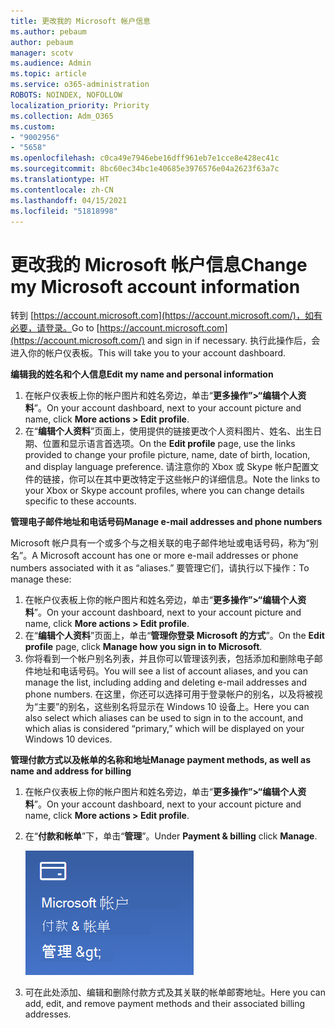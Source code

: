 ```yaml
---
title: 更改我的 Microsoft 帐户信息
ms.author: pebaum
author: pebaum
manager: scotv
ms.audience: Admin
ms.topic: article
ms.service: o365-administration
ROBOTS: NOINDEX, NOFOLLOW
localization_priority: Priority
ms.collection: Adm_O365
ms.custom:
- "9002956"
- "5658"
ms.openlocfilehash: c0ca49e7946ebe16dff961eb7e1cce8e428ec41c
ms.sourcegitcommit: 8bc60ec34bc1e40685e3976576e04a2623f63a7c
ms.translationtype: HT
ms.contentlocale: zh-CN
ms.lasthandoff: 04/15/2021
ms.locfileid: "51818998"
---
```

# <a name="change-my-microsoft-account-information"></a><span data-ttu-id="03e26-102">更改我的 Microsoft 帐户信息</span><span class="sxs-lookup"><span data-stu-id="03e26-102">Change my Microsoft account information</span></span>

<span data-ttu-id="03e26-103">转到 [https://account.microsoft.com](https://account.microsoft.com/)，如有必要，请登录。</span><span class="sxs-lookup"><span data-stu-id="03e26-103">Go to [https://account.microsoft.com](https://account.microsoft.com/) and sign in if necessary.</span></span> <span data-ttu-id="03e26-104">执行此操作后，会进入你的帐户仪表板。</span><span class="sxs-lookup"><span data-stu-id="03e26-104">This will take you to your account dashboard.</span></span>  

<span data-ttu-id="03e26-105">**编辑我的姓名和个人信息**</span><span class="sxs-lookup"><span data-stu-id="03e26-105">**Edit my name and personal information**</span></span>

1. <span data-ttu-id="03e26-106">在帐户仪表板上你的帐户图片和姓名旁边，单击“**更多操作”>“编辑个人资料**”。</span><span class="sxs-lookup"><span data-stu-id="03e26-106">On your account dashboard, next to your account picture and name, click **More actions > Edit profile**.</span></span>
2. <span data-ttu-id="03e26-107">在“**编辑个人资料**”页面上，使用提供的链接更改个人资料图片、姓名、出生日期、位置和显示语言首选项。</span><span class="sxs-lookup"><span data-stu-id="03e26-107">On the **Edit profile** page, use the links provided to change your profile picture, name, date of birth, location, and display language preference.</span></span> <span data-ttu-id="03e26-108">请注意你的 Xbox 或 Skype 帐户配置文件的链接，你可以在其中更改特定于这些帐户的详细信息。</span><span class="sxs-lookup"><span data-stu-id="03e26-108">Note the links to your Xbox or Skype account profiles, where you can change details specific to these accounts.</span></span>

<span data-ttu-id="03e26-109">**管理电子邮件地址和电话号码**</span><span class="sxs-lookup"><span data-stu-id="03e26-109">**Manage e-mail addresses and phone numbers**</span></span>

<span data-ttu-id="03e26-110">Microsoft 帐户具有一个或多个与之相关联的电子邮件地址或电话号码，称为“别名”。</span><span class="sxs-lookup"><span data-stu-id="03e26-110">A Microsoft account has one or more e-mail addresses or phone numbers associated with it as “aliases.”</span></span> <span data-ttu-id="03e26-111">要管理它们，请执行以下操作：</span><span class="sxs-lookup"><span data-stu-id="03e26-111">To manage these:</span></span>

1. <span data-ttu-id="03e26-112">在帐户仪表板上你的帐户图片和姓名旁边，单击“**更多操作”>“编辑个人资料**”。</span><span class="sxs-lookup"><span data-stu-id="03e26-112">On your account dashboard, next to your account picture and name, click **More actions > Edit profile**.</span></span>
2. <span data-ttu-id="03e26-113">在“**编辑个人资料**”页面上，单击“**管理你登录 Microsoft 的方式**”。</span><span class="sxs-lookup"><span data-stu-id="03e26-113">On the **Edit profile** page, click **Manage how you sign in to Microsoft**.</span></span> 
3. <span data-ttu-id="03e26-114">你将看到一个帐户别名列表，并且你可以管理该列表，包括添加和删除电子邮件地址和电话号码。</span><span class="sxs-lookup"><span data-stu-id="03e26-114">You will see a list of account aliases, and you can manage the list, including adding and deleting e-mail addresses and phone numbers.</span></span> <span data-ttu-id="03e26-115">在这里，你还可以选择可用于登录帐户的别名，以及将被视为“主要”的别名，这些别名将显示在 Windows 10 设备上。</span><span class="sxs-lookup"><span data-stu-id="03e26-115">Here you can also select which aliases can be used to sign in to the account, and which alias is considered “primary,” which will be displayed on your Windows 10 devices.</span></span>

<span data-ttu-id="03e26-116">**管理付款方式以及帐单的名称和地址**</span><span class="sxs-lookup"><span data-stu-id="03e26-116">**Manage payment methods, as well as name and address for billing**</span></span> 

1. <span data-ttu-id="03e26-117">在帐户仪表板上你的帐户图片和姓名旁边，单击“**更多操作”>“编辑个人资料**”。</span><span class="sxs-lookup"><span data-stu-id="03e26-117">On your account dashboard, next to your account picture and name, click **More actions > Edit profile**.</span></span>
2. <span data-ttu-id="03e26-118">在“**付款和帐单**”下，单击“**管理**”。</span><span class="sxs-lookup"><span data-stu-id="03e26-118">Under **Payment & billing** click **Manage**.</span></span>

    ![管理付款和帐单](media/manage-account.png)

3. <span data-ttu-id="03e26-120">可在此处添加、编辑和删除付款方式及其关联的帐单邮寄地址。</span><span class="sxs-lookup"><span data-stu-id="03e26-120">Here you can add, edit, and remove payment methods and their associated billing addresses.</span></span> 
